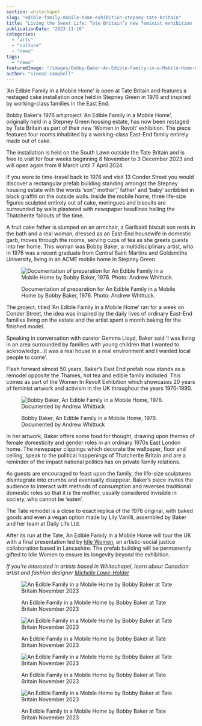 ```yaml
---
section: whitechapel
slug: "edible-family-mobile-home-exhibition-stepney-tate-britain"
title: "Living the Sweet Life: Tate Britain’s new feminist exhibition features an East End family made of cake"
publicationDate: "2023-11-16"
categories: 
  - "arts"
  - "culture"
  - "news"
tags: 
  - "news"
featuredImage: "/images/Bobby-Baker-An-Edible-Family-in-a-Mobile-Home-House.jpg"
author: "sinead-campbell"
---
```


‘An Edible Family in a Mobile Home’ is open at Tate Britain and features a restaged cake installation once held in Stepney Green in 1976 and inspired by working-class families in the East End. 

Bobby Baker’s 1976 art project ‘An Edible Family in a Mobile Home’, originally held in a Stepney Green housing estate, has now been restaged by Tate Britain as part of their new ‘Women in Revolt’ exhibition. The piece features four rooms inhabited by a working-class East-End family entirely made out of cake. 

The installation is held on the South Lawn outside the Tate Britain and is free to visit for four weeks beginning 8 November to 3 December 2023 and will open again from 8 March until 7 April 2024. 

If you were to time-travel back to 1976 and visit 13 Conder Street you would discover a rectangular prefab building standing amongst the Stepney housing estate with the words ‘son’,’ mother’,’ father’ and ‘baby’ scribbled in black graffiti on the outside walls. Inside the mobile home, three life-size figures sculpted entirely out of cake, meringues and biscuits are surrounded by walls plastered with newspaper headlines hailing the Thatcherite fallouts of the time.

A fruit cake father is slumped on an armchair, a Garibaldi biscuit son rests in the bath and a real woman, dressed as an East-End housewife in domestic garb, moves through the rooms, serving cups of tea as she greets guests into her home. This woman was Bobby Baker, a multidisciplinary artist, who in 1976 was a recent graduate from Central Saint Martins and Goldsmiths University, living in an ACME mobile home in Stepney Green. 

<figure>

![Documentation of preparation for
An Edible Family in a Mobile Home
by Bobby Baker, 1976.
Photo: Andrew Whittuck.](/images/An-Edible-Family-in-a-Mobile-Home-by-Bobby-Baker-1976-preparation-1024x683.jpg)

<figcaption>

Documentation of preparation for An Edible Family in a Mobile Home by Bobby Baker, 1976. Photo: Andrew Whittuck.

</figcaption>

</figure>

The project, titled ‘An Edible Family in a Mobile Home’ ran for a week on Conder Street, the idea was inspired by the daily lives of ordinary East-End families living on the estate and the artist spent a month baking for the finished model. 

Speaking in conversation with curator Gemma Lloyd, Baker said ‘I was living in an area surrounded by families with young children that I wanted to acknowledge…it was a real house in a real environment and I wanted local people to come’. 

Flash forward almost 50 years, Baker’s East End prefab now stands as a remodel opposite the Thames, hot tea and edible family included. This comes as part of the Women In Revolt Exhibition which showcases 20 years of feminist artwork and activism in the UK throughout the years 1970-1990. 

<figure>

![Bobby Baker, An Edible Family in a Mobile Home, 1976. Documented by Andrew Whittuck](/images/Bobby-Baker-An-Edible-Family-in-a-Mobile-Home-bed-1024x683.jpg)

<figcaption>

Bobby Baker, An Edible Family in a Mobile Home, 1976. Documented by Andrew Whittuck

</figcaption>

</figure>

In her artwork, Baker offers some food for thought, drawing upon themes of female domesticity and gender roles in an ordinary 1970s East London home. The newspaper clippings which decorate the wallpaper, floor and ceiling, speak to the political happenings of Thatcherite Britain and are a reminder of the impact national politics has on private family relations. 

As guests are encouraged to feast upon the family, the life-size sculptures disintegrate into crumbs and eventually disappear. Baker’s piece invites the audience to interact with methods of consumption and reverses traditional domestic roles so that it is the mother, usually considered invisible in society, who cannot be ‘eaten’. 

The Tate remodel is a close to exact replica of the 1976 original, with baked goods and even a vegan option made by Lily Vanilli, assembled by Baker and her team at Daily Life Ltd. 

After its run at the Tate, An Edible Family in a Mobile Home will tour the UK with a final presentation led by [Idle Women](https://www.idlewomen.org/), an artistic-social justice collaboration based in Lancashire. The prefab building will be permanently gifted to Idle Women to ensure its longevity beyond the exhibition. 

_If you’re interested in artists based in Whitechapel, learn about Canadian artist and fashion designer_ [_Michelle Lowe-Holder_](https://whitechapellondon.co.uk/michelle-lowe-holder-canadian-in-whitechapel/)

<figure>

![An Edible Family in a Mobile Home by Bobby Baker at Tate Britain November 2023](/images/living-rom-an-edible-family-in-a-mobile-home-bobby-baker-tate-1024x683.jpg)

<figcaption>

An Edible Family in a Mobile Home by Bobby Baker at Tate Britain November 2023

</figcaption>

</figure>

<figure>

![An Edible Family in a Mobile Home by Bobby Baker at Tate Britain November 2023](/images/an-edible-family-in-a-mobile-home-booby-baker-tate-britain-bedroom-web-1024x683.jpg)

<figcaption>

An Edible Family in a Mobile Home by Bobby Baker at Tate Britain November 2023

</figcaption>

</figure>

<figure>

![An Edible Family in a Mobile Home by Bobby Baker at Tate Britain November 2023](/images/an-edible-family-in-a-mobile-home-bobby-baker-kitchen-web-1024x683.jpg)

<figcaption>

An Edible Family in a Mobile Home by Bobby Baker at Tate Britain November 2023

</figcaption>

</figure>

<figure>

![An Edible Family in a Mobile Home by Bobby Baker at Tate Britain November 2023](/images/an-edible-family-in-a-mobile-home-bobby-baker-tate-britain-bathroom-web-1024x683.jpg)

<figcaption>

An Edible Family in a Mobile Home by Bobby Baker at Tate Britain November 2023

</figcaption>

</figure>
